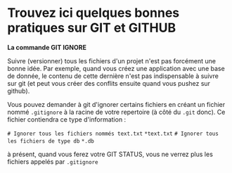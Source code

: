 # Trouvez ici quelques bonnes pratiques sur GIT et GITHUB #

**La commande GIT IGNORE**

Suivre (versionner) tous les fichiers d'un projet n'est pas forcément une bonne idée. 
Par exemple, quand vous créez une application avec une base de donnée, le contenu de cette dernière n'est pas indispensable à suivre sur git (et peut vous créer des conflits ensuite quand vous pushez sur github).

Vous pouvez demander à git d'ignorer certains fichiers en créant un fichier nommé `.gitignore` à la racine de votre repertoire (à côté du `.git` donc).
Ce fichier contiendra ce type d'information :

`# Ignorer tous les fichiers nommés text.txt`
`*text.txt`
`# Ignorer tous les fichiers de type db`
`*.db`

à présent, quand vous ferez votre GIT STATUS, vous ne verrez plus les fichiers appelés par `.gitignore`
